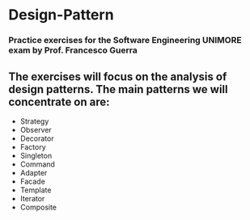 # Design-Pattern
### Practice exercises for the Software Engineering UNIMORE exam by Prof. Francesco Guerra
## The exercises will focus on the analysis of design patterns. The main patterns we will concentrate on are:
- Strategy
- Observer
- Decorator
- Factory
- Singleton
- Command
- Adapter
- Facade
- Template
- Iterator
- Composite


